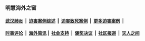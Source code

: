 
### 明慧海外之窗

####  [武汉肺炎](indexes/365.md?t=04021400) &nbsp;|&nbsp;  [迫害案例综述](indexes/328.md?t=04021400) &nbsp;|&nbsp; [迫害致死案例](indexes/277.md?t=04021400)  &nbsp;|&nbsp; [更多迫害案例](indexes/81.md?t=04021400)  &nbsp;|&nbsp; 
####  [时事评论](indexes/19.md?t=04021400) &nbsp;|&nbsp; [海外简讯](indexes/245.md?t=04021400)&nbsp;|&nbsp;  [社会支持](indexes/140.md?t=04021400) &nbsp;|&nbsp; [褒奖决议](indexes/282.md?t=04021400) &nbsp;|&nbsp; [社区报道](indexes/91.md?t=04021400)  &nbsp;|&nbsp; [天人之间](indexes/78.md?t=04021400) 

